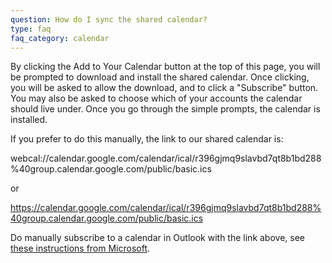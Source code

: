```yaml
---
question: How do I sync the shared calendar?
type: faq
faq_category: calendar
---
```

By clicking the Add to Your Calendar button at the top of this page, you will be prompted to download and install the shared calendar. Once clicking, you will be asked to allow the download, and to click a "Subscribe" button. You may also be asked to choose which of your accounts the calendar should live under. Once you go through the simple prompts, the calendar is installed. 

If you prefer to do this manually, the link to our shared calendar is:

webcal://calendar.google.com/calendar/ical/r396gjmq9slavbd7qt8b1bd288%40group.calendar.google.com/public/basic.ics

or 

https://calendar.google.com/calendar/ical/r396gjmq9slavbd7qt8b1bd288%40group.calendar.google.com/public/basic.ics

Do manually subscribe to a calendar in Outlook with the link above, see [these instructions from Microsoft](https://support.microsoft.com/en-us/topic/cff1429c-5af6-41ec-a5b4-74f2c278e98c?ui=en-us&rs=en-us&ad=us).


